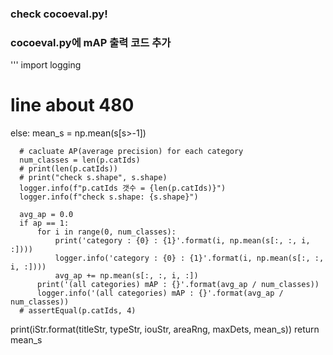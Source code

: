 ### check cocoeval.py!

### cocoeval.py에 mAP 출력 코드 추가

'''
import logging

# line about 480
  else:
      mean_s = np.mean(s[s>-1])

      # cacluate AP(average precision) for each category
      num_classes = len(p.catIds)
      # print(len(p.catIds))
      # print("check s.shape", s.shape)
      logger.info(f"p.catIds 갯수 = {len(p.catIds)}")
      logger.info(f"check s.shape: {s.shape}")

      avg_ap = 0.0
      if ap == 1:
          for i in range(0, num_classes):
              print('category : {0} : {1}'.format(i, np.mean(s[:, :, i, :])))
              logger.info('category : {0} : {1}'.format(i, np.mean(s[:, :, i, :])))
              avg_ap += np.mean(s[:, :, i, :])
          print('(all categories) mAP : {}'.format(avg_ap / num_classes))
          logger.info('(all categories) mAP : {}'.format(avg_ap / num_classes))
      # assertEqual(p.catIds, 4)
  print(iStr.format(titleStr, typeStr, iouStr, areaRng, maxDets, mean_s))
  return mean_s
